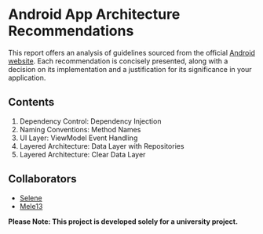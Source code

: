# Android App Architecture Recommendations

This report offers an analysis of guidelines sourced from the official [Android website](https://developer.android.com/topic/architecture/recommendations?hl=es-419&authuser=1#handle-dependencies). Each recommendation is concisely presented, along with a decision on its implementation and a justification for its significance in your application.

## Contents
1. Dependency Control: Dependency Injection
2. Naming Conventions: Method Names
3. UI Layer: ViewModel Event Handling
4. Layered Architecture: Data Layer with Repositories
5. Layered Architecture: Clear Data Layer

## Collaborators
- [Selene](https://github.com/SeleneGonzalezCurbelo)
- [Mele13](https://github.com/mele13)

**Please Note: This project is developed solely for a university project.**
